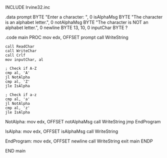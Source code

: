 INCLUDE Irvine32.inc

.data
    prompt      BYTE "Enter a character: ", 0
    isAlphaMsg  BYTE "The character is an alphabet letter.", 0
    notAlphaMsg BYTE "The character is NOT an alphabet letter.", 0
    newline     BYTE 13, 10, 0
    inputChar   BYTE ?

.code
main PROC
    mov edx, OFFSET prompt
    call WriteString

    call ReadChar
    call WriteChar
    call Crlf
    mov inputChar, al

    ; Check if A-Z
    cmp al, 'A'
    jl NotAlpha
    cmp al, 'Z'
    jle IsAlpha

    ; Check if a-z
    cmp al, 'a'
    jl NotAlpha
    cmp al, 'z'
    jle IsAlpha

NotAlpha:
    mov edx, OFFSET notAlphaMsg
    call WriteString
    jmp EndProgram

IsAlpha:
    mov edx, OFFSET isAlphaMsg
    call WriteString

EndProgram:
    mov edx, OFFSET newline
    call WriteString
    exit
main ENDP

END main
